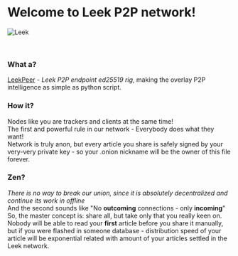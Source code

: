 <h1>Welcome to Leek P2P network!</h1>

![Leek](https://github.com/CodeDruidX/LeekPeer/assets/124381921/c241efbd-bec2-4807-a3d0-98eaa74fae1d)

<div class="column"><br><h3>What a?</h3><a href="https://github.com/CodeDruidX/LeekPeer">LeekPeer</a> - <i>Leek P2P endpoint ed25519 rig</i>, making the overlay P2P intelligence as simple as python script.<h3>How it?</h3>Nodes like you are trackers and clients at the same time!<br>The first and powerful rule in our network - Everybody does what they want!<br>Network is truly anon, but every article you share is safely signed by your very-very private key - so your .onion nickname will be the owner of this file forever.<h3>Zen?</h3>
<i>There is no way to break our union, since it is absolutely decentralized and continue its work in offline</i><br>
And the second sounds like "No <b>outcoming</b> connections - only <b>incoming</b>"
So, the master concept is: share all, but take only that you really keen on.<br>
Nobody will be able to read your <b>first</b> article before you share it manually, but if you were flashed in someone database - distribution speed of your article will be exponential related with amount of your articles settled in the Leek network.
